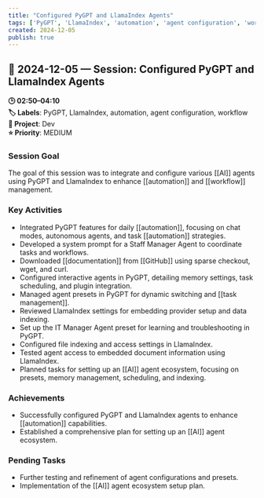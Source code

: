 ```yaml
---
title: "Configured PyGPT and LlamaIndex Agents"
tags: ['PyGPT', 'LlamaIndex', 'automation', 'agent configuration', 'workflow']
created: 2024-12-05
publish: true
---
```


## 📅 2024-12-05 — Session: Configured PyGPT and LlamaIndex Agents

**🕒 02:50–04:10**  
**🏷️ Labels**: PyGPT, LlamaIndex, automation, agent configuration, workflow  
**📂 Project**: Dev  
**⭐ Priority**: MEDIUM  


### Session Goal
The goal of this session was to integrate and configure various [[AI]] agents using PyGPT and LlamaIndex to enhance [[automation]] and [[workflow]] management.

### Key Activities
- Integrated PyGPT features for daily [[automation]], focusing on chat modes, autonomous agents, and task [[automation]] strategies.
- Developed a system prompt for a Staff Manager Agent to coordinate tasks and workflows.
- Downloaded [[documentation]] from [[GitHub]] using sparse checkout, wget, and curl.
- Configured interactive agents in PyGPT, detailing memory settings, task scheduling, and plugin integration.
- Managed agent presets in PyGPT for dynamic switching and [[task management]].
- Reviewed LlamaIndex settings for embedding provider setup and data indexing.
- Set up the IT Manager Agent preset for learning and troubleshooting in PyGPT.
- Configured file indexing and access settings in LlamaIndex.
- Tested agent access to embedded document information using LlamaIndex.
- Planned tasks for setting up an [[AI]] agent ecosystem, focusing on presets, memory management, scheduling, and indexing.

### Achievements
- Successfully configured PyGPT and LlamaIndex agents to enhance [[automation]] capabilities.
- Established a comprehensive plan for setting up an [[AI]] agent ecosystem.

### Pending Tasks
- Further testing and refinement of agent configurations and presets.
- Implementation of the [[AI]] agent ecosystem setup plan.
